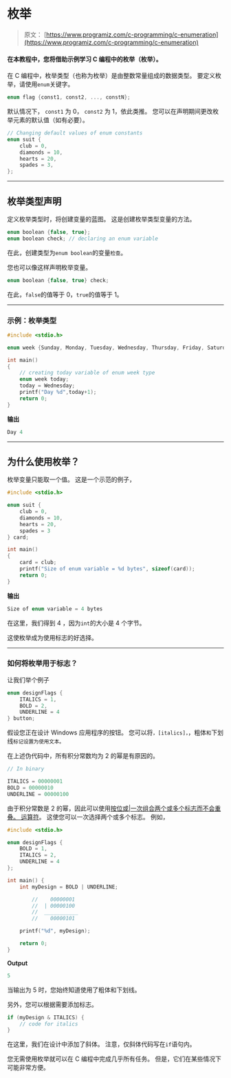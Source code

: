 # 枚举

> 原文： [https://www.programiz.com/c-programming/c-enumeration](https://www.programiz.com/c-programming/c-enumeration)

#### 在本教程中，您将借助示例学习 C 编程中的枚举（枚举）。

在 C 编程中，枚举类型（也称为枚举）是由整数常量组成的数据类型。 要定义枚举，请使用`enum`关键字。

```c
enum flag {const1, const2, ..., constN};

```

默认情况下， `const1` 为 0， `const2` 为 1，依此类推。 您可以在声明期间更改枚举元素的默认值（如有必要）。

```c
// Changing default values of enum constants
enum suit {
    club = 0,
    diamonds = 10,
    hearts = 20,
    spades = 3,
};
```

* * *

## 枚举类型声明

定义枚举类型时，将创建变量的蓝图。 这是创建枚举类型变量的方法。

```c
enum boolean {false, true};
enum boolean check; // declaring an enum variable
```

在此，创建类型为`enum boolean`的变量`检查`。

您也可以像这样声明枚举变量。

```c
enum boolean {false, true} check;

```

在此，`false`的值等于 0，`true`的值等于 1。

* * *

### 示例：枚举类型

```c
#include <stdio.h>

enum week {Sunday, Monday, Tuesday, Wednesday, Thursday, Friday, Saturday};

int main()
{
    // creating today variable of enum week type
    enum week today;
    today = Wednesday;
    printf("Day %d",today+1);
    return 0;
}

```

**输出**

```c
Day 4
```

* * *

## 为什么使用枚举？

枚举变量只能取一个值。 这是一个示范的例子，

```c
#include <stdio.h>

enum suit {
    club = 0,
    diamonds = 10,
    hearts = 20,
    spades = 3
} card;

int main() 
{
    card = club;
	printf("Size of enum variable = %d bytes", sizeof(card));	
	return 0;
}

```

**输出**

```c
Size of enum variable = 4 bytes
```

在这里，我们得到 4 ，因为`int`的大小是 4 个字节。

这使枚举成为使用标志的好选择。

* * *

### 如何将枚举用于标志？

让我们举个例子

```c
enum designFlags {
	ITALICS = 1,
	BOLD = 2,
	UNDERLINE = 4
} button; 
```

假设您正在设计 Windows 应用程序的按钮。 您可以将`，[italics]，`，粗体`和`下划线`标记设置为使用文本。`

在上述伪代码中，所有积分常数均为 2 的幂是有原因的。

```c
// In binary

ITALICS = 00000001
BOLD = 00000010
UNDERLINE = 00000100 

```

由于积分常数是 2 的幂，因此可以使用[按位或|一次组合两个或多个标志而不会重叠。 运算符](/c-programming/bitwise-operators#or "Bitwise OR operator in C programming")。 这使您可以一次选择两个或多个标志。 例如，

```c
#include <stdio.h>

enum designFlags {
	BOLD = 1,
	ITALICS = 2,
	UNDERLINE = 4
};

int main() {
	int myDesign = BOLD | UNDERLINE; 

        //    00000001
        //  | 00000100
        //  ___________
        //    00000101

	printf("%d", myDesign);

	return 0;
} 
```

**Output**

```c
5
```

当输出为 5 时，您始终知道使用了粗体和下划线。

另外，您可以根据需要添加标志。

```c
if (myDesign & ITALICS) {
    // code for italics
}
```

在这里，我们在设计中添加了斜体。 注意，仅斜体代码写在`if`语句内。

您无需使用枚举就可以在 C 编程中完成几乎所有任务。 但是，它们在某些情况下可能非常方便。
